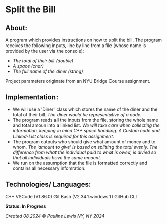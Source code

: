 # Split the Bill


## About:

A program which provides instructions on how to split the bill. The program receives the following inputs, line by line from a file (whose name is provided by the user via the console):

* _The total of their bill (double)_
* _A space (char)_
* _The full name of the diner (string)_

Project parameters originate from an NYU Bridge Course assignment.

## Implementation:

* We will use a 'Diner' class which stores the name of the diner and the total of their bill.
_The diner would be representative of a node._
* The program reads all the inputs from the file, storing the whole name and total amoun into a linked list.
_We will take care when collecting the information, keeping in mind C++ space handling._
_A Custom node and Linked-List class is required for this assignment._
* The program outputs who should give what amount of money and to whom.
_The 'amount to give' is based on splitting the total evenly. The difference from what the individual paid to what is owed, is divied so that all individuals have the same amount._
* We run on the assumption that the file is formatted correctly and contains all necessary infomration.

## Technologies/ Languages:

C++
VSCode (V1.86.0)
Git Bash (V2.34.1.windows.1)
GitHub CLI

**Status: In Progress**

_Created 08.2024_
_© Pauline Lewis NY, NY 2024_
